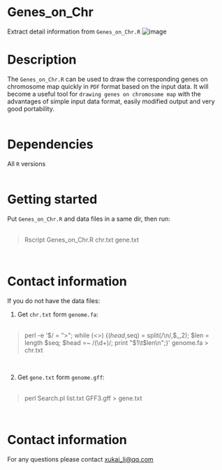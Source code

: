 # Genes_on_Chr
Extract detail information from `Genes_on_Chr.R`
![image](https://github.com/xukaili/Genes_on_Chr/blob/master/Genes_on_Chr_plot.png)

# Description
The `Genes_on_Chr.R` can be used to draw the corresponding genes on chromosome map quickly in `PDF` format based on the input data. It will become a useful tool for `drawing genes on chromosome map` with the advantages of simple input data format, easily modified output and very good portability.</br></br>

# Dependencies
All `R` versions</br></br>

# Getting started
Put `Genes_on_Chr.R` and data files in a same dir, then run:</br></br>
>  Rscript  Genes_on_Chr.R  chr.txt  gene.txt</br>
</br>

# Contact information
If you do not have the data files:</br>
1. Get `chr.txt` form `genome.fa`:</br></br>
>  perl -e '$/ = ">"; while (<>) {($head,$seq) = split(/\n/,$_,2); $len = length $seq; $head =~ /(\d+)/; print "$1\t$len\n";}'  genome.fa > chr.txt</br>
</br>

2. Get `gene.txt` form `genome.gff`:</br></br>
>  perl    Search.pl    list.txt    GFF3.gff    >    gene.txt</br>
</br>

# Contact information
For any questions please contact xukai_li@qq.com</br>
